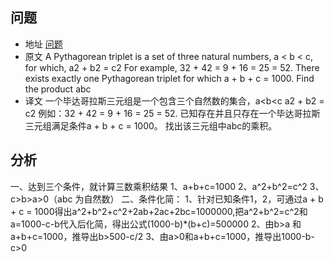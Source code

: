## 问题
- 地址
[问题](https://projecteuler.net/problem=9)
- 原文
A Pythagorean triplet is a set of three natural numbers, a < b < c, for which,
a2 + b2 = c2
For example, 32 + 42 = 9 + 16 = 25 = 52.
There exists exactly one Pythagorean triplet for which a + b + c = 1000.
Find the product abc
- 译文
一个毕达哥拉斯三元组是一个包含三个自然数的集合，a<b<c
a2 + b2 = c2
例如：32 + 42 = 9 + 16 = 25 = 52.
已知存在并且只存在一个毕达哥拉斯三元组满足条件a + b + c = 1000。
找出该三元组中abc的乘积。

## 分析
一、达到三个条件，就计算三数乘积结果
1、a+b+c=1000
2、a^2+b^2=c^2
3、c>b>a>0（abc 为自然数）
二、条件化简：
    1、针对已知条件1，2，可通过a + b + c = 1000得出a^2+b^2+c^2+2ab+2ac+2bc=1000000,把a^2+b^2=c^2和a=1000-c-b代入后化简，得出公式(1000-b)*(b+c)=500000
    2、由b>a 和a+b+c=1000，推导出b>500-c/2
    3、由a>0和a+b+c=1000，推导出1000-b-c>0
